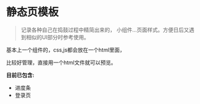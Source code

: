 # 静态页模板

>记录各种自己在捣鼓过程中精简出来的，
>小组件...页面样式。方便日后又遇到相似的UI部分时参考使用。

基本上一个组件的，css,js都会放在一个html里面，

比较好管理，直接用一个html文件就可以预览。

**目前已包含:**
* 进度条
* 登录页



